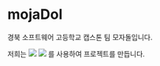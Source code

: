 # mojaDol
<p>경북 소프트웨어 고등학교 캡스톤 팀 모자돌입니다.</p>
<p>저희는
  <a href="#"><img src="https://img.shields.io/badge/Laravel-FF2D20?style=flat-square&logo=laravel&logoColor=white"/></a>
  <a href="#"><img src="https://img.shields.io/badge/HTML5-E34F26?style=flat-square&logo=html5&logoColor=white"/></a>
를 사용하여 프로젝트를 만듭니다.</

